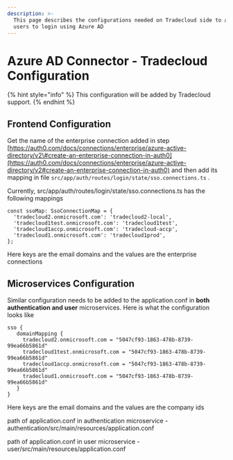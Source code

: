 ```yaml
---
description: >-
  This page describes the configurations needed on Tradecloud side to allow
  users to login using Azure AD
---
```


# Azure AD Connector - Tradecloud Configuration

{% hint style="info" %}
This configuration will be added by Tradecloud support.
{% endhint %}

## Frontend Configuration

Get the name of the enterprise connection added in step [https://auth0.com/docs/connections/enterprise/azure-active-directory/v2\#create-an-enterprise-connection-in-auth0](https://auth0.com/docs/connections/enterprise/azure-active-directory/v2#create-an-enterprise-connection-in-auth0) and then add its mapping in file `src/app/auth/routes/login/state/sso.connections.ts` .

Currently, src/app/auth/routes/login/state/sso.connections.ts has the following mappings

```text
const ssoMap: SsoConnectionMap = {
  'tradecloud2.onmicrosoft.com': 'tradecloud2-local',
  'tradecloud1test.onmicrosoft.com': 'tradecloud1test',
  'tradecloud1accp.onmicrosoft.com': 'tradecloud-accp',
  'tradecloud1.onmicrosoft.com': 'tradecloud1prod',
};
```

Here keys are the email domains and the values are the enterprise connections

## Microservices Configuration

Similar configuration needs to be added to the application.conf in **both** **authentication and user** microservices. Here is what the configuration looks like

```text
sso {
   domainMapping {
     tradecloud2.onmicrosoft.com = "5047cf93-1863-478b-8739-99ea66b5861d"
     tradecloud1test.onmicrosoft.com = "5047cf93-1863-478b-8739-99ea66b5861d"
     tradecloud1accp.onmicrosoft.com = "5047cf93-1863-478b-8739-99ea66b5861d"
     tradecloud1.onmicrosoft.com = "5047cf93-1863-478b-8739-99ea66b5861d"
   }
}
```

Here keys are the email domains and the values are the company ids

path of application.conf in authentication microservice - authentication/src/main/resources/application.conf 

path of application.conf in user microservice - user/src/main/resources/application.conf

